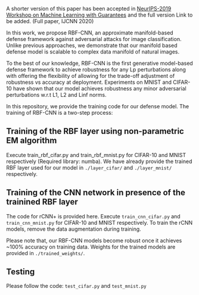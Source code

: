 A shorter version of this paper has been accepted in [NeurIPS-2019 Workshop on Machine Learning with Guarantees](https://drive.google.com/file/d/1I2WKHg-s7wJgG21apg3FhxaYzzFl4vgt/view) and the full version 
Link to be added. (Full paper, IJCNN 2020)

In this work, we propose RBF-CNN, an approximate manifold-based defense framework against adversarial attacks for image classification. Unlike previous approaches, we demonstrate that our manifold based defense model is scalable to complex data manifold of natural images. 

To the best of our knowledge, RBF-CNN is the first generative model-based defense framework to achieve robustness for any Lp perturbations along with offering the flexibility of allowing for the trade-off adjustment of robustness vs accuracy at deployment.
Experiments on MNIST and CIFAR-10 have shown that our model achieves robustness any minor adversarial perturbations w.r.t L1, L2 and Linf norms.

In this repository, we provide the training code for our defense model. The training of RBF-CNN is a two-step process:

## Training of the RBF layer using non-parametric EM algorithm
Execute train_rbf_cifar.py and train_rbf_mnist.py for CIFAR-10 and MNIST respectively (Required library: numba).
We have already provide the trained RBF layer used for our model in `./layer_cifar/` and `./layer_mnist/` respectively.

## Training of the CNN network in presence of the trainined RBF layer
The code for rCNN+ is provided here. Execute `train_cnn_cifar.py` and `train_cnn_mnist.py` for CIFAR-10 and MNIST respectively.
To train the rCNN models, remove the data augmentation during training. 

Please note that, our RBF-CNN models become robust once it achieves ~100% accuracy on training data.
Weights for the trained models are provided in `./trained_weights/`.

## Testing
Please follow the code: `test_cifar.py` and `test_mnist.py`

